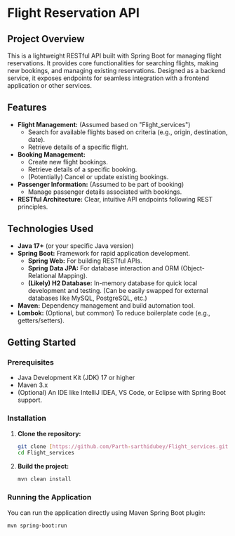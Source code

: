 # Flight Reservation API

## Project Overview

This is a lightweight RESTful API built with Spring Boot for managing flight reservations. It provides core functionalities for searching flights, making new bookings, and managing existing reservations. Designed as a backend service, it exposes endpoints for seamless integration with a frontend application or other services.

## Features

* **Flight Management:** (Assumed based on "Flight_services")
    * Search for available flights based on criteria (e.g., origin, destination, date).
    * Retrieve details of a specific flight.
* **Booking Management:**
    * Create new flight bookings.
    * Retrieve details of a specific booking.
    * (Potentially) Cancel or update existing bookings.
* **Passenger Information:** (Assumed to be part of booking)
    * Manage passenger details associated with bookings.
* **RESTful Architecture:** Clear, intuitive API endpoints following REST principles.

## Technologies Used

* **Java 17+** (or your specific Java version)
* **Spring Boot:** Framework for rapid application development.
    * **Spring Web:** For building RESTful APIs.
    * **Spring Data JPA:** For database interaction and ORM (Object-Relational Mapping).
    * **(Likely) H2 Database:** In-memory database for quick local development and testing. (Can be easily swapped for external databases like MySQL, PostgreSQL, etc.)
* **Maven:** Dependency management and build automation tool.
* **Lombok:** (Optional, but common) To reduce boilerplate code (e.g., getters/setters).

## Getting Started

### Prerequisites

* Java Development Kit (JDK) 17 or higher
* Maven 3.x
* (Optional) An IDE like IntelliJ IDEA, VS Code, or Eclipse with Spring Boot support.

### Installation

1.  **Clone the repository:**

    ```bash
    git clone [https://github.com/Parth-sarthidubey/Flight_services.git](https://github.com/Parth-sarthidubey/Flight_services.git)
    cd Flight_services
    ```

2.  **Build the project:**

    ```bash
    mvn clean install
    ```

### Running the Application

You can run the application directly using Maven Spring Boot plugin:

```bash
mvn spring-boot:run
